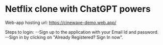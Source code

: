 # Netflix clone with ChatGPT powers

Web-app hosting url: https://cinewave-demo.web.app/

Steps to login:
--Sign up to the application with your Email Id and password.
--Sign in by clicking on "Already Registered? Sign In now".
